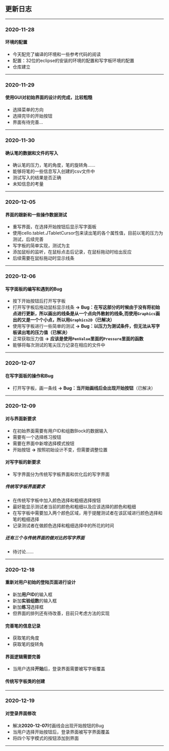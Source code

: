 ## 更新日志
---
### 2020-11-28
#### 环境的配置
* 今天配完了编译的环境和一些参考代码的阅读
* 配置：32位的eclipse的安装的环境的配置和写字板环境的配置
* 仓库建立
---
### 2020-11-29
#### 使用GUI对初始界面的设计的完成，比较粗糙
* 选择菜单的方向
* 选择完毕的开始按钮
* 界面有待完善...
---

### 2020-11-30
#### 确认笔的数据和文件的写入
* 确认笔的压力，笔的角度，笔的旋转角......
* 能够将笔的一些信息写入创建的csv文件中
* 测试写入的结果是否正确
* 未知信息的考量
---
### 2020-12-05
#### 界面的跟新和一些操作数据测试
* 重写界面，在选择开始按钮后显示写字面板
* 使用cello.tablet.JTabletCursor包来读出笔的各个属性值，目前以笔的压力为测试，后续完善
* 写字板的简单实现，测试为主
* 添加鼠标的监听，在鼠标点击后记录，在鼠标拖动时给出反应
* 后续需要在鼠标拖动时显示线条
---
### 2020-12-06
#### 写字面板的编写和遇到的Bug
* 按下开始按钮后打开写字板
* 打开写字板后拖动鼠标显示线条 **->** **Bug：在写这部分的时候由于没有将初始点进行更新，所以画出的线条是从一个点向外散射的线条,而使用`Graphics`画出的又是一个个小点，所以用`Graphics2D`（已解决）**
* 使用写字板进行一些简单的测试 **->** **Bug：以压力为测试条件，但无法从写字板读出笔的压力值（已解决）** 
* 正常获取压力值 **->** **应该是使用`PenValue`里面的`Pressure`里面的函数**
* 能够将每次测试的笔尖压力记录在相应的文件中
---
### 2020-12-07
#### 在写字面板的操作和Bug
* 打开写字板，画一条线 **->** **Bug：当开始画线后会出现开始按钮**（已解决）
---
### 2020-12-09
#### 对与界面新要求
* 在初始界面需要有用户ID和组数Block的数据输入
* 需要有一个选择练习按钮
* 需要在界面中新增选择模式按钮
* 开始按钮 **->** 按照初始设计不变，但需要调整位置
#### 对写字板的新要求
* 写字界面分为传统写字板界面和优化后的写字界面
##### 传统写字板界面要求
* 在传统写字板中加入颜色选择和粗细选择按钮
* 最好能显示测试者当前的颜色和粗细以及应该选择的颜色和粗细
* 在写字板中需要加入两个颜色区域，用于提醒测试者在该区域进行颜色选择和笔的粗细选择
* 记录测试者在做颜色选择和粗细选择中的所花的时间
##### 还有三个与传统界面的做对比的写字界面
* 待讨论......
---
### 2020-12-18
#### 重新对用户初始的登陆页面进行设计
* 新加**用户ID**的输入框
* 新加**实验组数**的输入框
* 新加**练习**选择框
* 但界面的排列还有待改善，目前只考虑方法的实现
#### 完善笔的信息记录
* 获取笔的角度
* 获取笔的旋转角
#### 界面逻辑需要完善
* 当用户选择**开始**后，登录界面需要被写字板覆盖
#### 传统写字板类的创建
---
### 2020-12-19
#### 对登录界面修改
* 解决**2020-12-07**时画线会出现开始按钮的Bug
* 当用户选择开始按钮后，登录界面被写字界面覆盖
* 将四个写字模式的按钮添加到界面
---